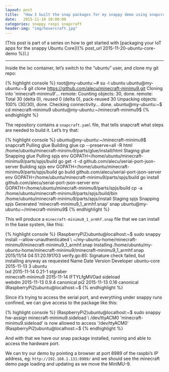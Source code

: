 ```yaml
---
layout: post
title:  "How I built the snap packages for my snappy demo using snapcraft"
date:   2015-11-18 10:00:00
categories: snappy raspi snapcraft
header-img: "img/hovercraft.jpg"
---
```

(This post is part of a series on how to get started with
[packaging your IoT apps for the snappy Ubuntu Core]({% post_url 2015-11-20-ubuntu-core-demo %}).)

----

Inside the lxc container, let’s switch to the “ubuntu” user, and clone my git repo:

{% highlight console %}
root@my-ubuntu:~# su -l ubuntu
ubuntu@my-ubuntu:~$ git clone https://github.com/alecu/minecraft-minimu9.git
Cloning into 'minecraft-minimu9'...
remote: Counting objects: 30, done.
remote: Total 30 (delta 0), reused 0 (delta 0), pack-reused 30
Unpacking objects: 100% (30/30), done.
Checking connectivity... done.
ubuntu@my-ubuntu:~$ cd minecraft-minimu9
ubuntu@my-ubuntu:~/minecraft-minimu9$ 
{% endhighlight %}

The repository contains a `snapcraft.yaml` file, that tells snapcraft what steps are needed to build it.
Let’s try that:

{% highlight console %}
ubuntu@my-ubuntu:~/minecraft-minimu9$ snapcraft
Pulling glue 
Building glue 
cp --preserve=all -R html /home/ubuntu/minecraft-minimu9/parts/glue/install/html
Staging glue 
Snapping glue 
Pulling spjs 
env GOPATH=/home/ubuntu/minecraft-minimu9/parts/spjs/build go get -t -d github.com/alecu/serial-port-json-server
Building spjs 
env GOPATH=/home/ubuntu/minecraft-minimu9/parts/spjs/build go build github.com/alecu/serial-port-json-server
env GOPATH=/home/ubuntu/minecraft-minimu9/parts/spjs/build go install github.com/alecu/serial-port-json-server
env GOPATH=/home/ubuntu/minecraft-minimu9/parts/spjs/build cp -a /home/ubuntu/minecraft-minimu9/parts/spjs/build/bin /home/ubuntu/minecraft-minimu9/parts/spjs/install
Staging spjs 
Snapping spjs 
Generated 'minecraft-minimu9_1_armhf.snap' snap
ubuntu@my-ubuntu:~/minecraft-minimu9$ 
{% endhighlight %}



This will produce a `minecraft-minimu9_1_armhf.snap` file that we can install in the base system, like this:

{% highlight console %}
(RaspberryPi2)ubuntu@localhost:~$ sudo snappy install --allow-unauthenticated \ ~/my-ubuntu-home/minecraft-minimu9/minecraft-minimu9_1_armhf.snap 
Installing /home/ubuntu/my-ubuntu-home/minecraft-minimu9/minecraft-minimu9_1_armhf.snap
2015/11/14 04:51:20.191703 verify.go:85: Signature check failed, but installing anyway as requested
Name              Date       Version      Developer 
ubuntu-core       2015-11-13 3            ubuntu    
lxd               2015-11-14 0.21-1       stgraber  
minecraft-minimu9 2015-11-14 IFTYLfgMVOad sideload  
webdm             2015-11-13 0.9.4        canonical 
pi2               2015-11-13 0.16         canonical 
(RaspberryPi2)ubuntu@localhost:~$ 
{% endhighlight %}

Since it’s trying to access the serial port, and everything under snappy runs confined, we can give access to the package like this:

{% highlight console %}
(RaspberryPi2)ubuntu@localhost:~$ sudo snappy hw-assign minecraft-minimu9.sideload \ /dev/ttyACM0
'minecraft-minimu9.sideload' is now allowed to access '/dev/ttyACM0'
(RaspberryPi2)ubuntu@localhost:~$ 
{% endhighlight %}

And with that we have our snap package installed, running and able to access the hardware port.

We can try our demo by pointing a browser at port 8989 of the raspbi’s IP address, eg: `http://192.168.1.131:8989/` and we should see the minecraft demo page loading and updating as we move the MinIMU-9.

[core-download]:    http://cdimage.ubuntu.com/ubuntu-snappy/15.04/stable
[raspi-write-sd]:   https://www.raspberrypi.org/documentation/installation/installing-images/
